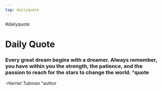 ```yaml
---
tag: dailyquote
---
```


#dailyquote

# Daily Quote

### Every great dream begins with a dreamer. Always remember, you have within you the strength, the patience, and the passion to reach for the stars to change the world. ^quote
*-Harriet Tubman* ^author
